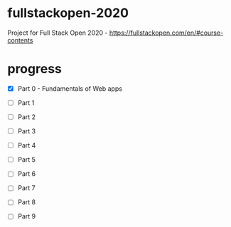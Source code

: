 # fullstackopen-2020
Project for Full Stack Open 2020 - https://fullstackopen.com/en/#course-contents

# progress
- [x] Part 0 - Fundamentals of Web apps
- [ ] Part 1
- [ ] Part 2
- [ ] Part 3
- [ ] Part 4
- [ ] Part 5
- [ ] Part 6
- [ ] Part 7
- [ ] Part 8
- [ ] Part 9

